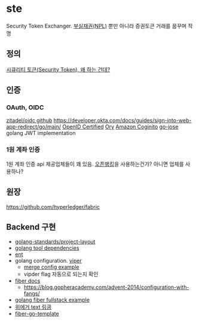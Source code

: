 # ste
Security Token Exchanger. [부실채권(NPL)](http://koreaifp.com/financial_magazine/501) 뿐만 아니라 증권토큰 거래를 꿈꾸며 작명

## 정의
[시큐리티 토큰(Security Token), 왜 하는 건데?](https://medium.com/@ksjterry/%EC%8B%9C%ED%81%90%EB%A6%AC%ED%8B%B0-%ED%86%A0%ED%81%B0-%EC%95%88%EB%82%B4%EC%84%9C-54a5632dbb60)

## 인증

### OAuth, OIDC
[zitadel/oidc github](https://github.com/zitadel/oidc)
https://developer.okta.com/docs/guides/sign-into-web-app-redirect/go/main/
[OpenID Certified](https://openid.net/developers/certified/)
[Ory](https://www.ory.sh/docs/ecosystem/projects)
[Amazon Coginito](https://docs.aws.amazon.com/ko_kr/cognito/latest/developerguide/what-is-amazon-cognito.html)
[go-jose](https://github.com/go-jose/go-jose) golang JWT implementation

### 1원 계좌 인증
1원 계좌 인증 api 제공업체들이 꽤 있음. [오픈뱅킹](https://developers.kftc.or.kr/dev/openapi/open-banking/oauth)을 사용하는건가? 아니면 업체를 사용하나?

## 원장

https://github.com/hyperledger/fabric


## Backend 구현
- [golang-standards/project-layout](https://github.com/golang-standards/project-layout)
- [golang tool dependencies](https://play-with-go.dev/tools-as-dependencies_go119_en/)
- [ent](https://entgo.io/docs/getting-started/)
- golang configuration. [viper](https://github.com/spf13/viper)
  - [merge config example](https://golang.hotexamples.com/examples/github.com.spf13.viper/Viper/MergeConfig/golang-viper-mergeconfig-method-examples.html)
  - vipder flag 자동으로 되는지 확인
- [fiber docs](https://docs.gofiber.io/)
  - https://blog.gopheracademy.com/advent-2014/configuration-with-fangs/
- [golang fiber fullstack example](https://github.com/divrhino/divrhino-trivia-fullstack)
- [위에거 text 링킁](https://divrhino.com/articles/full-stack-go-fiber-with-docker-postgres/)
- [fiber-go-template](https://github.com/create-go-app/fiber-go-template)

